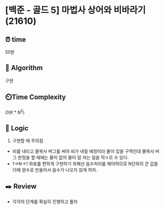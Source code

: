 # [백준 - 골드 5] 마법사 상어와 비바라기 (21610)

## ⏰  **time**

50분

## :pushpin: **Algorithm**

구현

## ⏲️**Time Complexity**

$O(K*N^2)$

## :round_pushpin: **Logic**
1. 구현할 때 주의점

- 비를 내리고 물복사 버그를 써야 비가 내릴 예정이라 물이 있을 구역인데 물복사 버그 판정을 할 때에는 물이 없어 물이 덜 차는 일을 막ㅇ르 수 있다.
- 1->N->1 좌표를 편하게 구현하기 위해선 음수처리를 해야하므로 N단위의 큰 값을 더해 양수로 만들어서 음수가 나오지 않게 하자.


## :black_nib: **Review**
- 각각의 단계를 확실히 진행하고 풀자
